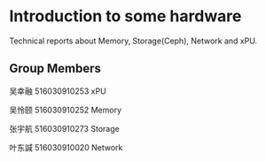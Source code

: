 # Introduction to some hardware
Technical reports about Memory, Storage(Ceph), Network and xPU.

## Group Members
吴幸融 516030910253 xPU

吴怜颐 516030910252 Memory

张宇航 516030910273 Storage

叶东諴 516030910020 Network